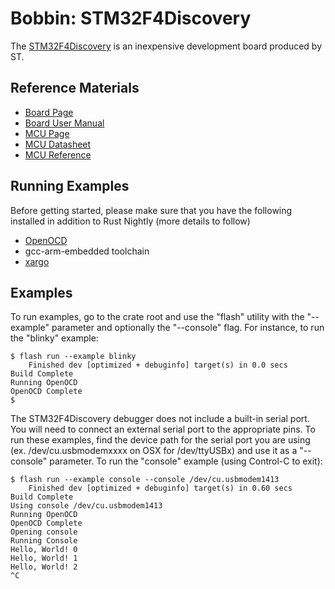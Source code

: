 # Bobbin: STM32F4Discovery

The [STM32F4Discovery](http://www.st.com/en/evaluation-tools/nucleo-f303ze.html) is an inexpensive development board produced by ST.

## Reference Materials

- [Board Page](http://www.st.com/en/evaluation-tools/stm32f4discovery.html)
- [Board User Manual](http://www.st.com/content/ccc/resource/technical/document/user_manual/70/fe/4a/3f/e7/e1/4f/7d/DM00039084.pdf/files/DM00039084.pdf/jcr:content/translations/en.DM00039084.pdf)
- [MCU Page](http://www.st.com/en/microcontrollers/stm32f407vg.html)
- [MCU Datasheet](http://www.st.com/content/ccc/resource/technical/document/datasheet/ef/92/76/6d/bb/c2/4f/f7/DM00037051.pdf/files/DM00037051.pdf/jcr:content/translations/en.DM00037051.pdf)
- [MCU Reference](http://www.st.com/content/ccc/resource/technical/document/reference_manual/3d/6d/5a/66/b4/99/40/d4/DM00031020.pdf/files/DM00031020.pdf/jcr:content/translations/en.DM00031020.pdf)

## Running Examples

Before getting started, please make sure that you have the following installed in addition to Rust Nightly (more details to follow)

- [OpenOCD](http://openocd.org)
- gcc-arm-embedded toolchain
- [xargo](https://github.com/japaric/xargo)

## Examples

To run examples, go to the crate root and use the "flash" utility with the "--example" parameter and optionally the "--console" flag. For instance, to run the "blinky" example:

```
$ flash run --example blinky
    Finished dev [optimized + debuginfo] target(s) in 0.0 secs
Build Complete
Running OpenOCD
OpenOCD Complete
$
```

The STM32F4Discovery debugger does not include a built-in serial port. You will need to connect an external serial port to the appropriate pins. To run these examples, find the device path for the serial port you are using (ex. /dev/cu.usbmodemxxxx on OSX for /dev/ttyUSBx) and use it as a "--console" parameter. 
To run the "console" example (using Control-C to exit):

```
$ flash run --example console --console /dev/cu.usbmodem1413
    Finished dev [optimized + debuginfo] target(s) in 0.60 secs
Build Complete
Using console /dev/cu.usbmodem1413
Running OpenOCD
OpenOCD Complete
Opening console
Running Console
Hello, World! 0
Hello, World! 1
Hello, World! 2
^C
```
